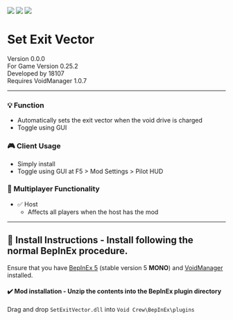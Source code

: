 [![](https://img.shields.io/badge/-Void_Crew_Modding_Team-111111?style=just-the-label&logo=github&labelColor=24292f)](https://github.com/Void-Crew-Modding-Team)
![](https://img.shields.io/badge/Game%20Version-0.25.2-111111?style=flat&labelColor=24292f&color=111111)
[![](https://img.shields.io/discord/1180651062550593536.svg?&logo=discord&logoColor=ffffff&style=flat&label=Discord&labelColor=24292f&color=111111)](https://discord.gg/g2u5wpbMGu "Void Crew Modding Discord")

# Set Exit Vector

Version 0.0.0  
For Game Version 0.25.2  
Developed by 18107  
Requires VoidManager 1.0.7


---------------------

### 💡 Function

- Automatically sets the exit vector when the void drive is charged
- Toggle using GUI

### 🎮 Client Usage

- Simply install
- Toggle using GUI at F5 > Mod Settings > Pilot HUD

### 👥 Multiplayer Functionality

- ✅ Host
  - Affects all players when the host has the mod

---------------------

## 🔧 Install Instructions - **Install following the normal BepInEx procedure.**

Ensure that you have [BepInEx 5](https://thunderstore.io/c/void-crew/p/BepInEx/BepInExPack/) (stable version 5 **MONO**) and [VoidManager](https://thunderstore.io/c/void-crew/p/VoidCrewModdingTeam/VoidManager/) installed.

#### ✔️ Mod installation - **Unzip the contents into the BepInEx plugin directory**

Drag and drop `SetExitVector.dll` into `Void Crew\BepInEx\plugins`
